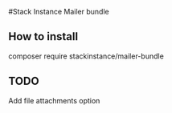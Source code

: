 #Stack Instance Mailer bundle

## How to install
composer require stackinstance/mailer-bundle

## TODO
Add file attachments option
